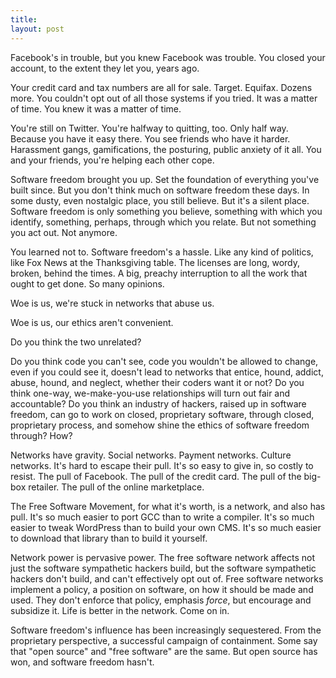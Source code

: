 ```yaml
---
title:
layout: post
---
```


Facebook's in trouble, but you knew Facebook was trouble.  You closed your account, to the extent they let you, years ago.

Your credit card and tax numbers are all for sale.  Target.  Equifax.  Dozens more.  You couldn't opt out of all those systems if you tried.  It was a matter of time.  You knew it was a matter of time.

You're still on Twitter.  You're halfway to quitting, too.  Only half way.  Because you have it easy there.  You see friends who have it harder.  Harassment gangs, gamifications, the posturing, public anxiety of it all.  You and your friends, you're helping each other cope.

Software freedom brought you up.  Set the foundation of everything you've built since.  But you don't think much on software freedom these days.  In some dusty, even nostalgic place, you still believe.  But it's a silent place.  Software freedom is only something you believe, something with which you identify, something, perhaps, through which you relate.  But not something you act out.  Not anymore.

You learned not to.  Software freedom's a hassle.  Like any kind of politics, like Fox News at the Thanksgiving table.  The licenses are long, wordy, broken, behind the times.  A big, preachy interruption to all the work that ought to get done.  So many opinions.

Woe is us, we're stuck in networks that abuse us.

Woe is us, our ethics aren't convenient.

Do you think the two unrelated?

Do you think code you can't see, code you wouldn't be allowed to change, even if you could see it, doesn't lead to networks that entice, hound, addict, abuse, hound, and neglect, whether their coders want it or not?  Do you think one-way, we-make-you-use relationships will turn out fair and accountable?  Do you think an industry of hackers, raised up in software freedom, can go to work on closed, proprietary software, through closed, proprietary process, and somehow shine the ethics of software freedom through?  How?

Networks have gravity.  Social networks.  Payment networks.  Culture networks.  It's hard to escape their pull.  It's so easy to give in, so costly to resist.  The pull of Facebook.  The pull of the credit card.  The pull of the big-box retailer.  The pull of the online marketplace.

The Free Software Movement, for what it's worth, is a network, and also has pull.  It's so much easier to port GCC than to write a compiler.  It's so much easier to tweak WordPress than to build your own CMS.  It's so much easier to download that library than to build it yourself.

Network power is pervasive power.  The free software network affects not just the software sympathetic hackers build, but the software sympathetic hackers don't build, and can't effectively opt out of.  Free software networks implement a policy, a position on software, on how it should be made and used.  They don't enforce that policy, emphasis _force_, but encourage and subsidize it.  Life is better in the network.  Come on in.

Software freedom's influence has been increasingly sequestered.  From the proprietary perspective, a successful campaign of containment.  Some say that "open source" and "free software" are the same.  But open source has won, and software freedom hasn't.
